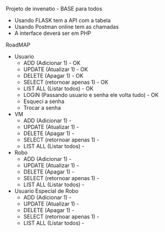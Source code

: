Projeto de invenatio - BASE para todos
- Usando FLASK tem a API com a tabela
- Usando Postman online tem as chamadas
- A interface deverá ser em PHP


RoadMAP

- Usuario
  - ADD (Adicionar 1) - OK
  - UPDATE (Atualizar 1) - OK
  - DELETE (Apagar 1) - OK
  - SELECT (retornoar apenas 1) - OK
  - LIST ALL (Listar todos) - OK
  - LOGIN (Passando usuario e senha ele volta tudo) - OK
  - Esqueci a senha 
  - Trocar a senha
- VM
  - ADD (Adicionar 1) -
  - UPDATE (Atualizar 1) -
  - DELETE (Apagar 1) - 
  - SELECT (retornoar apenas 1) -
  - LIST ALL (Listar todos) -
- Robo
  - ADD (Adicionar 1) -
  - UPDATE (Atualizar 1) -
  - DELETE (Apagar 1) - 
  - SELECT (retornoar apenas 1) -
  - LIST ALL (Listar todos) -
- Usuario Especial de Robo
  - ADD (Adicionar 1) -
  - UPDATE (Atualizar 1) -
  - DELETE (Apagar 1) - 
  - SELECT (retornoar apenas 1) -
  - LIST ALL (Listar todos) -
